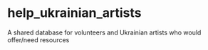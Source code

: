 # help_ukrainian_artists
A shared database for volunteers and Ukrainian artists who would offer/need resources

